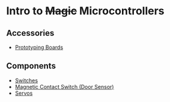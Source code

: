 # Intro to ~~Magic~~ Microcontrollers

## Accessories

* [Prototyping Boards](prototyping_boards.md)

## Components

* [Switches](docs/switchs.md)
* [Magnetic Contact Switch (Door Sensor)](docs/switch_mag_door.md)
* [Servos](docs/servos.md)

